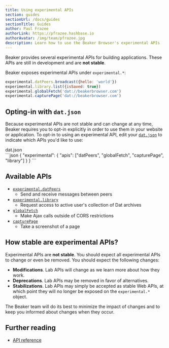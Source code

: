 ```yaml
---
title: Using experimental APIs
section: guides
sectionUrl: /docs/guides
sectionTitle: Guides
author: Paul Frazee
authorLink: https://pfrazee.hashbase.io
authorAvatar: /img/team/pfrazee.jpg
description: Learn how to use the Beaker Browser's experimental APIs 
---
```



Beaker provides several experimental APIs for building applications. These APIs are still in development and are <strong>not stable</strong>.

Beaker exposes experimental APIs under `experimental.*`:

```js
experimental.datPeers.broadcast({hello: 'world'})
experimental.library.list({isSaved: true})
experimental.globalFetch('dat://beakerbrowser.com')
experimental.capturePage('dat://beakerbrowser.com')
```

## Opting-in with `dat.json`

Because experimental APIs are not stable and can change at any time, Beaker requires you to opt-in explicitly in order to use them in your website or application. To opt-in to using an experimental API, edit your [`dat.json`](/docs/apis/manifest.html) to indicate which APIs you'd like to use:

<figcaption class="code">dat.json</figcaption>
```json
{
  "experimental": {
    "apis": ["datPeers", "globalFetch", "capturePage", "library"]
  }
}
```

## Available APIs

* [`experimental.datPeers`](/docs/apis/experimental-datpeers)
  * Send and receive messages between peers
* [`experimental.library`](/docs/apis/experimental-library)
  * Request access to active user's collection of Dat archives
* [`globalFetch`](/docs/apis/experimental-globalfetch.html)
  * Make Ajax calls outside of CORS restrictions
* [`capturePage`](/docs/apis/experimental-capturepage.html)
  * Take a screenshot of a page

## How stable are experimental APIs?

Experimental APIs are **not stable**. You should expect all experimental APIs to change or even be removed. You should expect the following changes:

 - **Modifications**. Lab APIs will change as we learn more about how they work.
 - **Deprecations**. Lab APIs may be removed in favor of alternatives.
 - **Stabilizations**. Lab APIs may simply be accepted as stable Web APIs, at which point they will no longer be exposed on the `experimental.*` object.

The Beaker team will do its best to minimize the impact of changes and to keep you informed about changes when they occur.

## Further reading

- [API reference](/docs/apis/)
